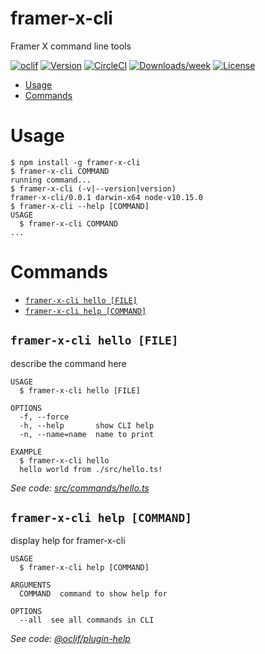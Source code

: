 framer-x-cli
============

Framer X command line tools

[![oclif](https://img.shields.io/badge/cli-oclif-brightgreen.svg)](https://oclif.io)
[![Version](https://img.shields.io/npm/v/framer-x-cli.svg)](https://npmjs.org/package/framer-x-cli)
[![CircleCI](https://circleci.com/gh/kyo504/framer-x-cli/tree/master.svg?style=shield)](https://circleci.com/gh/kyo504/framer-x-cli/tree/master)
[![Downloads/week](https://img.shields.io/npm/dw/framer-x-cli.svg)](https://npmjs.org/package/framer-x-cli)
[![License](https://img.shields.io/npm/l/framer-x-cli.svg)](https://github.com/kyo504/framer-x-cli/blob/master/package.json)

<!-- toc -->
* [Usage](#usage)
* [Commands](#commands)
<!-- tocstop -->
# Usage
<!-- usage -->
```sh-session
$ npm install -g framer-x-cli
$ framer-x-cli COMMAND
running command...
$ framer-x-cli (-v|--version|version)
framer-x-cli/0.0.1 darwin-x64 node-v10.15.0
$ framer-x-cli --help [COMMAND]
USAGE
  $ framer-x-cli COMMAND
...
```
<!-- usagestop -->
# Commands
<!-- commands -->
* [`framer-x-cli hello [FILE]`](#framer-x-cli-hello-file)
* [`framer-x-cli help [COMMAND]`](#framer-x-cli-help-command)

## `framer-x-cli hello [FILE]`

describe the command here

```
USAGE
  $ framer-x-cli hello [FILE]

OPTIONS
  -f, --force
  -h, --help       show CLI help
  -n, --name=name  name to print

EXAMPLE
  $ framer-x-cli hello
  hello world from ./src/hello.ts!
```

_See code: [src/commands/hello.ts](https://github.com/kyo504/framer-x-cli/blob/v0.0.1/src/commands/hello.ts)_

## `framer-x-cli help [COMMAND]`

display help for framer-x-cli

```
USAGE
  $ framer-x-cli help [COMMAND]

ARGUMENTS
  COMMAND  command to show help for

OPTIONS
  --all  see all commands in CLI
```

_See code: [@oclif/plugin-help](https://github.com/oclif/plugin-help/blob/v2.1.4/src/commands/help.ts)_
<!-- commandsstop -->

